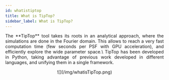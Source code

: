 ```yaml
---
id: whatistiptop
title: What is TipTop?
sidebar_label: What is TipTop?
---
```


<p align="justify">
The **TipTop** tool takes its roots in an analytical approach, where the simulations are done in the Fourier domain. This allows to reach a very fast computation time (few seconds per PSF with GPU acceleration), and efficiently explore the wide parameter space.\ TipTop has been developed in Python, taking advantage of previous work developed in different languages, and unifying them in a single framework.
</p>

<p align="center">
![](/img/whatisTipTop.png)
</p>